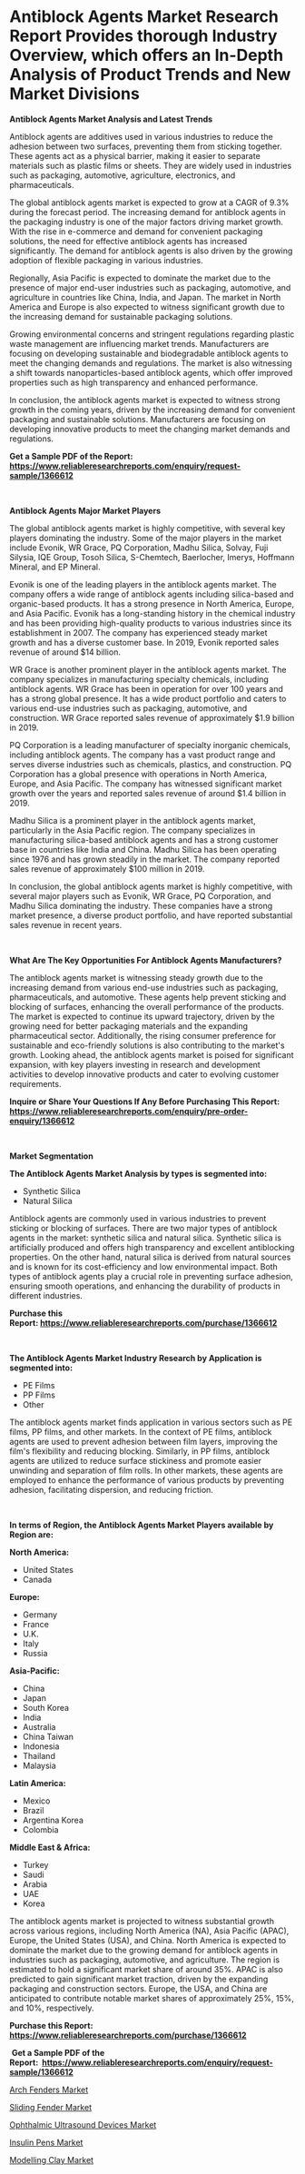 <p><h1>Antiblock Agents Market Research Report Provides thorough Industry Overview, which offers an In-Depth Analysis of Product Trends and New Market Divisions</h1></p><p><strong>Antiblock Agents Market Analysis and Latest Trends</strong></p>
<p><p>Antiblock agents are additives used in various industries to reduce the adhesion between two surfaces, preventing them from sticking together. These agents act as a physical barrier, making it easier to separate materials such as plastic films or sheets. They are widely used in industries such as packaging, automotive, agriculture, electronics, and pharmaceuticals.</p><p>The global antiblock agents market is expected to grow at a CAGR of 9.3% during the forecast period. The increasing demand for antiblock agents in the packaging industry is one of the major factors driving market growth. With the rise in e-commerce and demand for convenient packaging solutions, the need for effective antiblock agents has increased significantly. The demand for antiblock agents is also driven by the growing adoption of flexible packaging in various industries.</p><p>Regionally, Asia Pacific is expected to dominate the market due to the presence of major end-user industries such as packaging, automotive, and agriculture in countries like China, India, and Japan. The market in North America and Europe is also expected to witness significant growth due to the increasing demand for sustainable packaging solutions.</p><p>Growing environmental concerns and stringent regulations regarding plastic waste management are influencing market trends. Manufacturers are focusing on developing sustainable and biodegradable antiblock agents to meet the changing demands and regulations. The market is also witnessing a shift towards nanoparticles-based antiblock agents, which offer improved properties such as high transparency and enhanced performance.</p><p>In conclusion, the antiblock agents market is expected to witness strong growth in the coming years, driven by the increasing demand for convenient packaging and sustainable solutions. Manufacturers are focusing on developing innovative products to meet the changing market demands and regulations.</p></p>
<p><strong>Get a Sample PDF of the Report:&nbsp; <a href="https://www.reliableresearchreports.com/enquiry/request-sample/1366612">https://www.reliableresearchreports.com/enquiry/request-sample/1366612</a></strong></p>
<p>&nbsp;</p>
<p><strong>Antiblock Agents Major Market Players</strong></p>
<p><p>The global antiblock agents market is highly competitive, with several key players dominating the industry. Some of the major players in the market include Evonik, WR Grace, PQ Corporation, Madhu Silica, Solvay, Fuji Silysia, IQE Group, Tosoh Silica, S-Chemtech, Baerlocher, Imerys, Hoffmann Mineral, and EP Mineral.</p><p>Evonik is one of the leading players in the antiblock agents market. The company offers a wide range of antiblock agents including silica-based and organic-based products. It has a strong presence in North America, Europe, and Asia Pacific. Evonik has a long-standing history in the chemical industry and has been providing high-quality products to various industries since its establishment in 2007. The company has experienced steady market growth and has a diverse customer base. In 2019, Evonik reported sales revenue of around $14 billion.</p><p>WR Grace is another prominent player in the antiblock agents market. The company specializes in manufacturing specialty chemicals, including antiblock agents. WR Grace has been in operation for over 100 years and has a strong global presence. It has a wide product portfolio and caters to various end-use industries such as packaging, automotive, and construction. WR Grace reported sales revenue of approximately $1.9 billion in 2019.</p><p>PQ Corporation is a leading manufacturer of specialty inorganic chemicals, including antiblock agents. The company has a vast product range and serves diverse industries such as chemicals, plastics, and construction. PQ Corporation has a global presence with operations in North America, Europe, and Asia Pacific. The company has witnessed significant market growth over the years and reported sales revenue of around $1.4 billion in 2019.</p><p>Madhu Silica is a prominent player in the antiblock agents market, particularly in the Asia Pacific region. The company specializes in manufacturing silica-based antiblock agents and has a strong customer base in countries like India and China. Madhu Silica has been operating since 1976 and has grown steadily in the market. The company reported sales revenue of approximately $100 million in 2019.</p><p>In conclusion, the global antiblock agents market is highly competitive, with several major players such as Evonik, WR Grace, PQ Corporation, and Madhu Silica dominating the industry. These companies have a strong market presence, a diverse product portfolio, and have reported substantial sales revenue in recent years.</p></p>
<p>&nbsp;</p>
<p><strong>What Are The Key Opportunities For Antiblock Agents Manufacturers?</strong></p>
<p><p>The antiblock agents market is witnessing steady growth due to the increasing demand from various end-use industries such as packaging, pharmaceuticals, and automotive. These agents help prevent sticking and blocking of surfaces, enhancing the overall performance of the products. The market is expected to continue its upward trajectory, driven by the growing need for better packaging materials and the expanding pharmaceutical sector. Additionally, the rising consumer preference for sustainable and eco-friendly solutions is also contributing to the market's growth. Looking ahead, the antiblock agents market is poised for significant expansion, with key players investing in research and development activities to develop innovative products and cater to evolving customer requirements.</p></p>
<p><strong>Inquire or Share Your Questions If Any Before Purchasing This Report: <a href="https://www.reliableresearchreports.com/enquiry/pre-order-enquiry/1366612">https://www.reliableresearchreports.com/enquiry/pre-order-enquiry/1366612</a></strong></p>
<p>&nbsp;</p>
<p><strong>Market Segmentation</strong></p>
<p><strong>The Antiblock Agents Market Analysis by types is segmented into:</strong></p>
<p><ul><li>Synthetic Silica</li><li>Natural Silica</li></ul></p>
<p><p>Antiblock agents are commonly used in various industries to prevent sticking or blocking of surfaces. There are two major types of antiblock agents in the market: synthetic silica and natural silica. Synthetic silica is artificially produced and offers high transparency and excellent antiblocking properties. On the other hand, natural silica is derived from natural sources and is known for its cost-efficiency and low environmental impact. Both types of antiblock agents play a crucial role in preventing surface adhesion, ensuring smooth operations, and enhancing the durability of products in different industries.</p></p>
<p><strong>Purchase this Report:&nbsp;<a href="https://www.reliableresearchreports.com/purchase/1366612">https://www.reliableresearchreports.com/purchase/1366612</a></strong></p>
<p>&nbsp;</p>
<p><strong>The Antiblock Agents Market Industry Research by Application is segmented into:</strong></p>
<p><ul><li>PE Films</li><li>PP Films</li><li>Other</li></ul></p>
<p><p>The antiblock agents market finds application in various sectors such as PE films, PP films, and other markets. In the context of PE films, antiblock agents are used to prevent adhesion between film layers, improving the film's flexibility and reducing blocking. Similarly, in PP films, antiblock agents are utilized to reduce surface stickiness and promote easier unwinding and separation of film rolls. In other markets, these agents are employed to enhance the performance of various products by preventing adhesion, facilitating dispersion, and reducing friction.</p></p>
<p>&nbsp;</p>
<p><strong>In terms of Region, the Antiblock Agents Market Players available by Region are:</strong></p>
<p>
    <p> <strong> North America: </strong>
        <ul>
            <li>United States</li>
            <li>Canada</li>
        </ul>
        </p> 
    <p> <strong> Europe: </strong>
        <ul>
            <li>Germany</li>
            <li>France</li>
            <li>U.K.</li>
            <li>Italy</li>
            <li>Russia</li>
        </ul>
        </p> 
    <p> <strong> Asia-Pacific: </strong>
        <ul>
            <li>China</li>
            <li>Japan</li>
            <li>South Korea</li>
            <li>India</li>
            <li>Australia</li>
            <li>China Taiwan</li>
            <li>Indonesia</li>
            <li>Thailand</li>
            <li>Malaysia</li>
        </ul>
        </p> 
    <p> <strong> Latin America: </strong>
        <ul>
            <li>Mexico</li>
            <li>Brazil</li>
            <li>Argentina Korea</li>
            <li>Colombia</li>
        </ul>
        </p> 
    <p> <strong> Middle East & Africa: </strong>
        <ul>
            <li>Turkey</li>
            <li>Saudi</li>
            <li>Arabia</li>
            <li>UAE</li>
            <li>Korea</li>
        </ul>
    </p>
    </p>
<p><p>The antiblock agents market is projected to witness substantial growth across various regions, including North America (NA), Asia Pacific (APAC), Europe, the United States (USA), and China. North America is expected to dominate the market due to the growing demand for antiblock agents in industries such as packaging, automotive, and agriculture. The region is estimated to hold a significant market share of around 35%. APAC is also predicted to gain significant market traction, driven by the expanding packaging and construction sectors. Europe, the USA, and China are anticipated to contribute notable market shares of approximately 25%, 15%, and 10%, respectively.</p></p>
<p><strong>Purchase this Report: <a href="https://www.reliableresearchreports.com/purchase/1366612">https://www.reliableresearchreports.com/purchase/1366612</a></strong></p>
<p>&nbsp;<strong>Get a Sample PDF of the Report:&nbsp;&nbsp;<a href="https://www.reliableresearchreports.com/enquiry/request-sample/1366612">https://www.reliableresearchreports.com/enquiry/request-sample/1366612</a></strong></p>
<p><strong></strong></p>
<p><p><a href="https://www.linkedin.com/pulse/arch-fenders-market-challenges-opportunities-growth-drivers-qqsic/">Arch Fenders Market</a></p><p><a href="https://www.linkedin.com/pulse/sliding-fender-market-share-amp-new-trends-analysis-report-jemmc/">Sliding Fender Market</a></p><p><a href="https://medium.com/@reganklocko456458/ophthalmic-ultrasound-devices-market-size-cagr-trends-2024-2030-a3811cf14f20">Ophthalmic Ultrasound Devices Market</a></p><p><a href="https://medium.com/@evalynkoepp98698/insulin-pens-market-size-cagr-trends-2024-2030-8c630d0dc224">Insulin Pens Market</a></p><p><a href="https://www.linkedin.com/pulse/modelling-clay-market-challenges-opportunities-growth-pdkwc/">Modelling Clay Market</a></p></p>